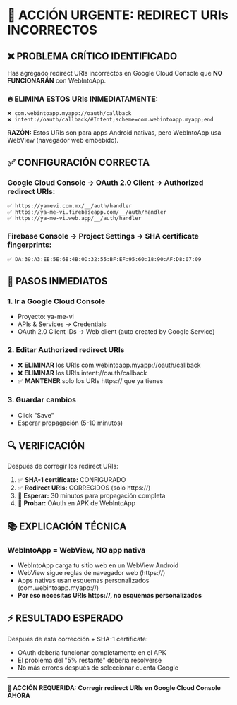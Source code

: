 # 🚨 ACCIÓN URGENTE: REDIRECT URIs INCORRECTOS

## ❌ PROBLEMA CRÍTICO IDENTIFICADO

Has agregado redirect URIs incorrectos en Google Cloud Console que **NO FUNCIONARÁN** con WebIntoApp.

### 🔥 ELIMINA ESTOS URIs INMEDIATAMENTE:

```
❌ com.webintoapp.myapp://oauth/callback
❌ intent://oauth/callback/#Intent;scheme=com.webintoapp.myapp;end
```

**RAZÓN:** Estos URIs son para apps Android nativas, pero WebIntoApp usa WebView (navegador web embebido).

## ✅ CONFIGURACIÓN CORRECTA

### **Google Cloud Console → OAuth 2.0 Client → Authorized redirect URIs:**

```
✅ https://yamevi.com.mx/__/auth/handler
✅ https://ya-me-vi.firebaseapp.com/__/auth/handler  
✅ https://ya-me-vi.web.app/__/auth/handler
```

### **Firebase Console → Project Settings → SHA certificate fingerprints:**

```
✅ DA:39:A3:EE:5E:6B:4B:0D:32:55:BF:EF:95:60:18:90:AF:D8:07:09
```

## 🎯 PASOS INMEDIATOS

### 1. **Ir a Google Cloud Console**
- Proyecto: ya-me-vi
- APIs & Services → Credentials
- OAuth 2.0 Client IDs → Web client (auto created by Google Service)

### 2. **Editar Authorized redirect URIs**
- ❌ **ELIMINAR** los URIs com.webintoapp.myapp://oauth/callback  
- ❌ **ELIMINAR** los URIs intent://oauth/callback
- ✅ **MANTENER** solo los URIs https:// que ya tienes

### 3. **Guardar cambios**
- Click "Save"
- Esperar propagación (5-10 minutos)

## 🔍 VERIFICACIÓN

Después de corregir los redirect URIs:

1. ✅ **SHA-1 certificate:** CONFIGURADO
2. ✅ **Redirect URIs:** CORREGIDOS (solo https://)
3. 🔄 **Esperar:** 30 minutos para propagación completa
4. 🧪 **Probar:** OAuth en APK de WebIntoApp

## 📚 EXPLICACIÓN TÉCNICA

### **WebIntoApp = WebView, NO app nativa**
- WebIntoApp carga tu sitio web en un WebView Android
- WebView sigue reglas de navegador web (https://)
- Apps nativas usan esquemas personalizados (com.webintoapp.myapp://)
- **Por eso necesitas URIs https://, no esquemas personalizados**

## ⚡ RESULTADO ESPERADO

Después de esta corrección + SHA-1 certificate:
- OAuth debería funcionar completamente en el APK
- El problema del "5% restante" debería resolverse
- No más errores después de seleccionar cuenta Google

---

**🚨 ACCIÓN REQUERIDA: Corregir redirect URIs en Google Cloud Console AHORA**
